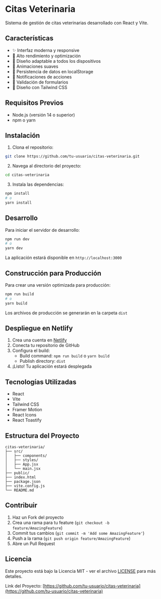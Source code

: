 # Citas Veterinaria

Sistema de gestión de citas veterinarias desarrollado con React y Vite.

## Características

- ✨ Interfaz moderna y responsive
- 🚀 Alto rendimiento y optimización
- 📱 Diseño adaptable a todos los dispositivos
- 🎨 Animaciones suaves
- 💾 Persistencia de datos en localStorage
- 🔔 Notificaciones de acciones
- 🎯 Validación de formularios
- 🎨 Diseño con Tailwind CSS

## Requisitos Previos

- Node.js (versión 14 o superior)
- npm o yarn

## Instalación

1. Clona el repositorio:
```bash
git clone https://github.com/tu-usuario/citas-veterinaria.git
```

2. Navega al directorio del proyecto:
```bash
cd citas-veterinaria
```

3. Instala las dependencias:
```bash
npm install
# o
yarn install
```

## Desarrollo

Para iniciar el servidor de desarrollo:

```bash
npm run dev
# o
yarn dev
```

La aplicación estará disponible en `http://localhost:3000`

## Construcción para Producción

Para crear una versión optimizada para producción:

```bash
npm run build
# o
yarn build
```

Los archivos de producción se generarán en la carpeta `dist`

## Despliegue en Netlify

1. Crea una cuenta en [Netlify](https://www.netlify.com/)
2. Conecta tu repositorio de GitHub
3. Configura el build:
   - Build command: `npm run build` o `yarn build`
   - Publish directory: `dist`
4. ¡Listo! Tu aplicación estará desplegada

## Tecnologías Utilizadas

- React
- Vite
- Tailwind CSS
- Framer Motion
- React Icons
- React Toastify

## Estructura del Proyecto

```
citas-veterinaria/
├── src/
│   ├── components/
│   ├── styles/
│   ├── App.jsx
│   └── main.jsx
├── public/
├── index.html
├── package.json
├── vite.config.js
└── README.md
```

## Contribuir

1. Haz un Fork del proyecto
2. Crea una rama para tu feature (`git checkout -b feature/AmazingFeature`)
3. Commit tus cambios (`git commit -m 'Add some AmazingFeature'`)
4. Push a la rama (`git push origin feature/AmazingFeature`)
5. Abre un Pull Request

## Licencia

Este proyecto está bajo la Licencia MIT - ver el archivo [LICENSE](LICENSE) para más detalles.


Link del Proyecto: [https://github.com/tu-usuario/citas-veterinaria](https://github.com/tu-usuario/citas-veterinaria) 
